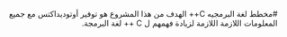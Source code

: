 <div dir="RTL" align="right">
#مخطط لغة البرمجيه  C++
الهدف من هذا المشروع هو توفير أوتوديداكتس مع جميع المعلومات اللازمة اللازمة لزيادة فهمهم ل C ++ لغة البرمجة.
</div>
